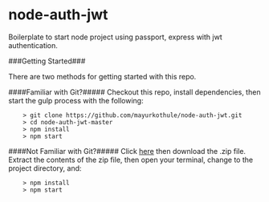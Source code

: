 # node-auth-jwt
Boilerplate to start node project using passport, express with jwt authentication.



###Getting Started###

There are two methods for getting started with this repo.

####Familiar with Git?#####
Checkout this repo, install dependencies, then start the gulp process with the following:

```
	> git clone https://github.com/mayurkothule/node-auth-jwt.git
	> cd node-auth-jwt-master
	> npm install
	> npm start
```

####Not Familiar with Git?#####
Click [here](https://github.com/mayurkothule/node-auth-jwt/archive/master.zip) then download the .zip file.  Extract the contents of the zip file, then open your terminal, change to the project directory, and:

```
	> npm install
	> npm start
```

